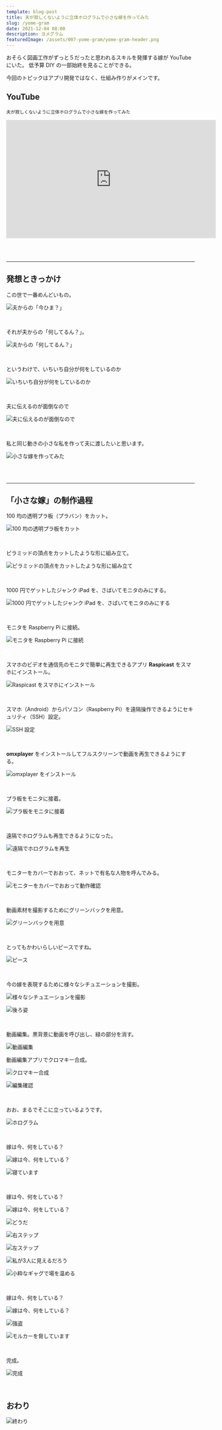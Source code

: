 ```yaml
---
template: blog-post
title: 夫が寂しくないように立体ホログラムで小さな嫁を作ってみた
slug: /yome-gram
date: 2021-12-04 08:00
description: ヨメグラム
featuredImage: /assets/007-yome-gram/yome-gram-header.png
---
```


おそらく図画工作がずっと５だったと思われるスキルを発揮する嫁が YouTube にいた。
低予算 DIY の一部始終を見ることができる。

今回のトピックはアプリ開発ではなく、仕組み作りがメインです。

## YouTube

`夫が寂しくないように立体ホログラムで小さな嫁を作ってみた`  
<iframe width="560" height="315" src="https://www.youtube.com/embed/DVXL0-h0zJU" title="YouTube video player" frameborder="0" allow="accelerometer; autoplay; clipboard-write; encrypted-media; gyroscope; picture-in-picture" allowfullscreen></iframe>

<br /><br />

<hr />

## 発想ときっかけ

この世で一番めんどいもの。

![夫からの「今ひま？」](./assets/007-yome-gram/01-yomeko.png "夫からの「今ひま？」")

<br />

それが夫からの「何してるん？」。

![夫からの「何してるん？」](./assets/007-yome-gram/02-yomeko.png "夫からの「何してるん？」")

<br />

というわけで、いちいち自分が何をしているのか

![いちいち自分が何をしているのか](./assets/007-yome-gram/03-yomeko.png "いちいち自分が何をしているのか")

<br />

夫に伝えるのが面倒なので

![夫に伝えるのが面倒なので](./assets/007-yome-gram/04-yomeko.png "夫に伝えるのが面倒なので")

<br />

私と同じ動きの小さな私を作って夫に渡したいと思います。

![小さな嫁を作ってみた](./assets/007-yome-gram/05-yomeko.png "小さな嫁を作ってみた")

<br /><br />

<hr />

## 「小さな嫁」の制作過程

100 均の透明プラ板（プラバン）をカット。

![100 均の透明プラ板をカット](./assets/007-yome-gram/06-yomeko.png "100 均の透明プラ板をカット")

<br />

ピラミッドの頂点をカットしたような形に組み立て。

![ピラミッドの頂点をカットしたような形に組み立て](./assets/007-yome-gram/07-yomeko.png "ピラミッドの頂点をカットしたような形に組み立て")

<br />

1000 円でゲットしたジャンク iPad を、さばいてモニタのみにする。

![1000 円でゲットしたジャンク iPad を、さばいてモニタのみにする](./assets/007-yome-gram/08-yomeko.png "1000 円でゲットしたジャンク iPad を、さばいてモニタのみにする")

<br />

モニタを Raspberry Pi に接続。

![モニタを Raspberry Pi に接続](./assets/007-yome-gram/09-yomeko.png "モニタを Raspberry Pi に接続")

<br />

スマホのビデオを通信先のモニタで簡単に再生できるアプリ **Raspicast** をスマホにインストール。

![Raspicast をスマホにインストール](./assets/007-yome-gram/10-yomeko.png "Raspicast をスマホにインストール")

<br />

スマホ（Android）からパソコン（Raspberry Pi）を遠隔操作できるようにセキュリティ（SSH）設定。

![SSH 設定](./assets/007-yome-gram/11-yomeko.png "SSH 設定")

<br />

**omxplayer** をインストールしてフルスクリーンで動画を再生できるようにする。

![omxplayer をインストール](./assets/007-yome-gram/12-yomeko.png "omxplayer をインストール")

<br />

プラ板をモニタに接着。

![プラ板をモニタに接着](./assets/007-yome-gram/13-yomeko.png "プラ板をモニタに接着")

<br />

遠隔でホログラムも再生できるようになった。

![遠隔でホログラムを再生](./assets/007-yome-gram/14-yomeko.png "遠隔でホログラムを再生")

<br />

モニターをカバーでおおって、ネットで有名な人物を呼んでみる。

![モニターをカバーでおおって動作確認](./assets/007-yome-gram/15-yomeko.png "モニターをカバーでおおって動作確認")

<br />

動画素材を撮影するためにグリーンバックを用意。

![グリーンバックを用意](./assets/007-yome-gram/16-yomeko.png "グリーンバックを用意")

<br />

とってもかわいらしいピースですね。

![ピース](./assets/007-yome-gram/17-yomeko.png "ピース")

<br />

今の嫁を表現するために様々なシチュエーションを撮影。

![様々なシチュエーションを撮影](./assets/007-yome-gram/18-yomeko.png "様々なシチュエーションを撮影")

![後ろ姿](./assets/007-yome-gram/19-yomeko.png "後ろ姿")

<br />

動画編集。黒背景に動画を呼び出し、緑の部分を消す。

![動画編集](./assets/007-yome-gram/20-yomeko.png "動画編集")

動画編集アプリでクロマキー合成。

![クロマキー合成](./assets/007-yome-gram/21-yomeko.png "クロマキー合成")

![編集確認](./assets/007-yome-gram/22-yomeko.png "編集確認")

<br />

おお、まるでそこに立っているようです。

![ホログラム](./assets/007-yome-gram/23-yomeko.png "ホログラム")

<br />

嫁は今、何をしている？

![嫁は今、何をしている？](./assets/007-yome-gram/24-yomeko.png "嫁は今、何をしている？")

![寝ています](./assets/007-yome-gram/25-yomeko.png "寝ています")

<br />

嫁は今、何をしている？

![嫁は今、何をしている？](./assets/007-yome-gram/26-yomeko.png "嫁は今、何をしている？")

![どうだ](./assets/007-yome-gram/27-yomeko.png "どうだ")

![右ステップ](./assets/007-yome-gram/28-yomeko.png "右ステップ")

![左ステップ](./assets/007-yome-gram/29-yomeko.png "左ステップ")

![私が3人に見えるだろう](./assets/007-yome-gram/30-yomeko.png "私が3人に見えるだろう")

![小粋なギャグで場を温める](./assets/007-yome-gram/31-yomeko.png "小粋なギャグで場を温める")

<br />

嫁は今、何をしている？

![嫁は今、何をしている？](./assets/007-yome-gram/32-yomeko.png "嫁は今、何をしている？")

![強盗](./assets/007-yome-gram/33-yomeko.png "強盗")

![モルカーを脅しています](./assets/007-yome-gram/34-yomeko.png "モルカーを脅しています")

<br />

完成。

![完成](./assets/007-yome-gram/35-yomeko.png "完成")

<br />

## おわり

![終わり](./assets/007-yome-gram/36-yomeko.png "終わり")

<br />
